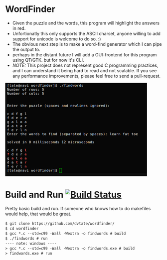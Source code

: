 # WordFinder 
- Given the puzzle and the words, this program will highlight the answers in red. 
- Unfortionatly this only supports the ASCII charset, anyone willing to add support for unicode is welcome to do so. :)
- The obvious next step is to make a word-find generator which I can pipe the output to.
- perhaps in the distant future I will add a GUI-frontend for this program using QT/GTK. but for now it's CLI.
- *NOTE:* This project does not represent good C programming practices, and I can understand it being hard to read and not scalable. If you see any performance improvements, please feel free to send a pull-request.

![screenshot](https://raw.githubusercontent.com/dvtate/wordfinder/master/gnome-shell-screenshot-DOU4WY.png "example useage")

# Build and Run [![Build Status](https://travis-ci.org/dvtate/wordfinder.svg?branch=master)](https://travis-ci.org/dvtate/wordfinder)
Pretty basic build and run. If someone who knows how to do makefiles would help, that would be great.
```
$ git clone https://github.com/dvtate/wordfinder/
$ cd wordfinder
$ gcc *.c --std=c99 -Wall -Wextra -o findwords # build
$ ./findwords # run
---- note: windows ----
> gcc *.c --std=c99 -Wall -Wextra -o findwords.exe # build
> findwords.exe # run
```
